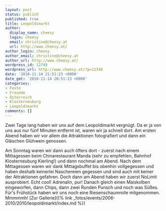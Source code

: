 ```yaml
---
layout: post
status: publish
published: true
title: Leopoldimarkt
author:
  display_name: cheesy
  login: cheesy
  email: christine@cheesy.at
  url: http://www.cheesy.at/
author_login: cheesy
author_email: christine@cheesy.at
author_url: http://www.cheesy.at/
wordpress_id: 12749
wordpress_url: http://www.cheesy.at/?p=12749
date: '2010-11-14 21:51:23 +0000'
date_gmt: '2010-11-14 20:51:23 +0000'
categories:
- Feste
- Freunde
- Österreich
- Klosterneuburg
- Leopoldimarkt
comments: []
---
```

<!--:de-->Zwei Tage lang haben wir uns auf dem Leopoldimarkt vergnügt. Da er ja von uns aus nur fünf Minuten entfernt ist, waren wir ja schnell dort. Am ersten Abend haben wir vor allem die Attraktionen fotografiert und dann ein Gläschen Glühwein genossen.
Am Sonntag waren wir dann auch öfters dort - zuerst nach einem Mittagessen beim Chinarestaurant Manda (sehr zu empfehlen, Bahnhof Klosterneuburg Kierling!) und dann nochmal am Abend. Nach dem Mittagessen waren wir dank Mittagsbuffet bis obenhin vollgegessen und haben deshalb keinerlei Naschereien gegessen und sind auch mit keiner der Attraktionen gefahren. Doch dann am Abend haben wir zuerst NoLimit ausprobiert. Echt cool! Adrenalin, pur! Danach gleich einen Maiskolben eingeworfen, dann Chips, dann zwei Runden Punsch und noch was Süßes. Für's Frühstück haben wir uns noch eine Riesenschaumrolle mitgenommen. Mmmmmh!
[Zur Gallerie]({% link _fotos/events/2006-2010/2010/leopoldimarkt/index.md %})
<!--:-->
